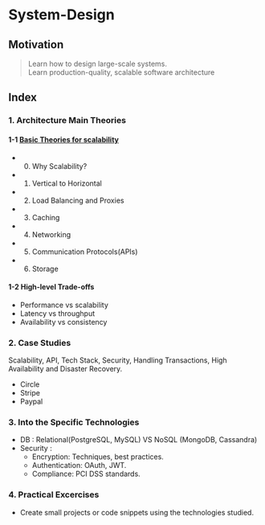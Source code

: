 # System-Design

## Motivation

> Learn how to design large-scale systems.  
> Learn production-quality, scalable software architecture

## Index
### 1. Architecture Main Theories
#### 1-1 [Basic Theories for scalability](https://github.com/crypt0summer/System-Design/blob/main/1_MainTheories/1_1_BasicTheories/0_Scalability.md)
- 0. Why Scalability?
- 1. Vertical to Horizontal
- 2. Load Balancing and Proxies
- 3. Caching
- 4. Networking
- 5. Communication Protocols(APIs)
- 6. Storage


#### 1-2 High-level Trade-offs
- Performance vs scalability
- Latency vs throughput
- Availability vs consistency


### 2. Case Studies
Scalability, API, Tech Stack, Security, Handling Transactions, High Availability and Disaster Recovery.
- Circle
- Stripe
- Paypal

### 3. Into the Specific Technologies
- DB : Relational(PostgreSQL, MySQL) VS NoSQL (MongoDB, Cassandra)
- Security : 
  - Encryption: Techniques, best practices.  
  - Authentication: OAuth, JWT.  
  - Compliance: PCI DSS standards.  

### 4. Practical Excercises
- Create small projects or code snippets using the technologies studied.
